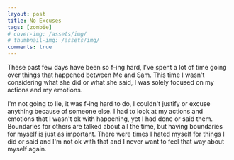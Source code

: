 ```yaml
---
layout: post
title: No Excuses
tags: [zombie]
# cover-img: /assets/img/
# thumbnail-img: /assets/img/
comments: true
---
```

These past few days have been so f-ing hard, I've spent a lot of time going over things that happened between Me and Sam. This time I wasn't considering what she did or what she said, I was solely focused on my actions and my emotions.  

I'm not going to lie, it was f-ing hard to do, I couldn't justify or excuse anything because of someone else. I had to look at my actions and emotions that I wasn't ok with happening, yet I had done or said them. Boundaries for others are talked about all the time, but having boundaries for myself is just as important. There were times I hated myself for things I did or said and I'm not ok with that and I never want to feel that way about myself again.
